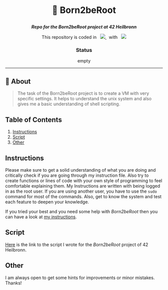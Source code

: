 <h1 align="center">
    <p>
        📓 Born2beRoot
    </p>
</h1>

<p align="center">
    <b><i>Repo for the Born2beRoot project at 42 Heilbronn</i></b>
</p>

<p align="center">
    This repository is coded in&nbsp&nbsp
    <a href="https://skillicons.dev">
        <img src="https://skillicons.dev/icons?i=bash" />
    </a>
     &nbsp&nbspwith&nbsp&nbsp
    <a href="https://skillicons.dev">
        <img src="https://skillicons.dev/icons?i=neovim" />
    </a>
</p>

<h3 align="center">
    Status
</h3>

<p align="center">
    empty
</p>

---

## 💾 About
> The task of the Born2beRoot project is to create a VM with very specific settings.
> It helps to understand the unix system and also gives me a basic understanding of shell scripting.


## Table of Contents
1. [Instructions](#instructions)
2. [Script](#script)
3. [Other](#other)

## Instructions
Please make sure to get a solid understanding of what you are doing and critically check if you are going through my instruction file.
Also try to create functions or lines of code with your own style of programming to feel comfortable explaining them.
My Instructions are written with being logged in as the root user. If you are using another user, you have to use the `sudo` command for most of the commands.
Also, get to know the system and test each feature to deepen your knowledge.

If you tried your best and you need some help with _Born2beRoot_ then you can have a look at [my instructions](./Instructions.md).

## Script
[Here](./monitoring.sh) is the link to the script I wrote for the _Born2beRoot_ project of 42 Heilbronn.

## Other
I am always open to get some hints for improvements or minor mistakes. Thanks!
